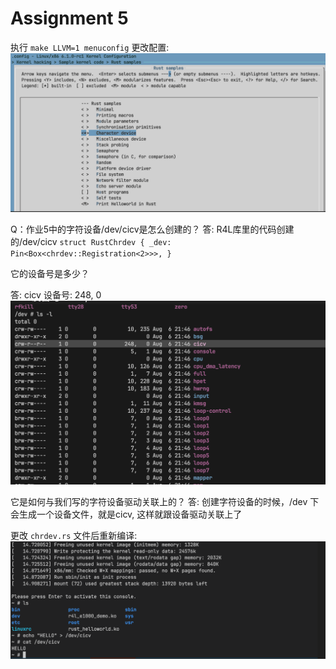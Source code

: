 # Assignment 5

执行 `make LLVM=1 menuconfig` 更改配置:
![alt text](image-13.png)

Q：作业5中的字符设备/dev/cicv是怎么创建的？
答: R4L库里的代码创建的/dev/cicv
`struct RustChrdev {
    _dev: Pin<Box<chrdev::Registration<2>>>,
}
`

它的设备号是多少？

答: cicv 设备号:  248, 0
![alt text](image-14.png)

它是如何与我们写的字符设备驱动关联上的？
答: 创建字符设备的时候，/dev 下会生成一个设备文件，就是cicv, 这样就跟设备驱动关联上了


更改 `chrdev.rs` 文件后重新编译:
![alt text](image-15.png)


